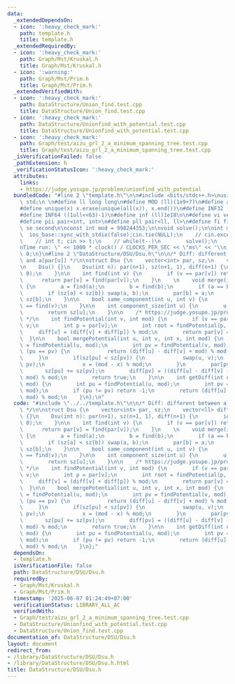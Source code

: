 ```yaml
---
data:
  _extendedDependsOn:
  - icon: ':heavy_check_mark:'
    path: template.h
    title: template.h
  _extendedRequiredBy:
  - icon: ':heavy_check_mark:'
    path: Graph/Mst/Kruskal.h
    title: Graph/Mst/Kruskal.h
  - icon: ':warning:'
    path: Graph/Mst/Prim.h
    title: Graph/Mst/Prim.h
  _extendedVerifiedWith:
  - icon: ':heavy_check_mark:'
    path: DataStructure/Union_find.test.cpp
    title: DataStructure/Union_find.test.cpp
  - icon: ':heavy_check_mark:'
    path: DataStructure/Unionfind_with_potential.test.cpp
    title: DataStructure/Unionfind_with_potential.test.cpp
  - icon: ':heavy_check_mark:'
    path: Graph/test/aizu_grl_2_a_minimum_spanning_tree.test.cpp
    title: Graph/test/aizu_grl_2_a_minimum_spanning_tree.test.cpp
  _isVerificationFailed: false
  _pathExtension: h
  _verificationStatusIcon: ':heavy_check_mark:'
  attributes:
    links:
    - https://judge.yosupo.jp/problem/unionfind_with_potential
  bundledCode: "#line 2 \"template.h\"\n\n#include <bits/stdc++.h>\nusing namespace\
    \ std;\n \n#define ll long long\n#define MOD (ll)(1e9+7)\n#define all(x) (x).begin(),(x).end()\n\
    #define unique(x) x.erase(unique(all(x)), x.end())\n#define INF32 ((1ull<<31)-1)\n\
    #define INF64 ((1ull<<63)-1)\n#define inf (ll)1e18\n\n#define vi vector<int>\n\
    #define pii pair<int, int>\n#define pll pair<ll, ll>\n#define fi first\n#define\
    \ se second\n\nconst int mod = 998244353;\n\nvoid solve();\n\nint main(){\n  \
    \  ios_base::sync_with_stdio(false);cin.tie(NULL);\n    // cin.exceptions(cin.failbit);\n\
    \    // int t; cin >> t;\n    // while(t--)\n        solve();\n    cerr << \"\\\
    nTime run: \" << 1000 * clock() / CLOCKS_PER_SEC << \"ms\" << '\\n';\n    return\
    \ 0;\n}\n#line 2 \"DataStructure/DSU/Dsu.h\"\n\n/* Diff: different between a[u]\
    \ and a[par[u]] */\n\nstruct Dsu {\n    vector<int> par, sz;\n    vector<ll> diff;\n\
    \n    Dsu() {}\n    Dsu(int n): par(n+1), sz(n+1, 1), diff(n+1) {\n        iota(all(par),\
    \ 0);\n    }\n\n    int find(int v) {\n        if (v == par[v]) return v;\n  \
    \      return par[v] = find(par[v]);\n    }\n    \n    void merge(int a, int b)\
    \ {\n        a = find(a);\n        b = find(b);\n        if (a == b) return;\n\
    \        if (sz[a] < sz[b]) swap(a, b);\n        par[b] = a;\n        sz[a] +=\
    \ sz[b];\n    }\n\n    bool same_component(int u, int v) {\n        return find(u)\
    \ == find(v);\n    }\n\n    int component_size(int u) {\n        u = find(u);\n\
    \        return sz[u];\n    }\n\n    /* https://judge.yosupo.jp/problem/unionfind_with_potential\
    \ */\n    int findPotential(int v, int mod) {\n        if (v == par[v]) return\
    \ v;\n        int p = par[v];\n        int root = findPotential(p, mod);\n   \
    \     diff[v] = (diff[v] + diff[p]) % mod;\n        return par[v] = root;\n  \
    \  }\n\n    bool mergePotential(int u, int v, int x, int mod) {\n        int pu\
    \ = findPotential(u, mod);\n        int pv = findPotential(v, mod);\n        if\
    \ (pu == pv) {\n            return (diff[u] - diff[v] + mod) % mod == x;\n   \
    \     }\n        if(sz[pu] < sz[pv]) {\n            swap(u, v);\n            swap(pu,\
    \ pv);\n            x = (mod - x) % mod;\n        }\n        par[pv] = pu;\n \
    \       sz[pu] += sz[pv];\n        diff[pv] = ((diff[u] - diff[v] - x) % mod +\
    \ mod) % mod;\n        return true;\n    }\n\n    int getDiff(int u, int v, int\
    \ mod) {\n        int pu = findPotential(u, mod);\n        int pv = findPotential(v,\
    \ mod);\n        if (pu != pv) return -1;\n        return (diff[u] - diff[v] +\
    \ mod) % mod;\n    }\n};\n"
  code: "#include \"../../template.h\"\n\n/* Diff: different between a[u] and a[par[u]]\
    \ */\n\nstruct Dsu {\n    vector<int> par, sz;\n    vector<ll> diff;\n\n    Dsu()\
    \ {}\n    Dsu(int n): par(n+1), sz(n+1, 1), diff(n+1) {\n        iota(all(par),\
    \ 0);\n    }\n\n    int find(int v) {\n        if (v == par[v]) return v;\n  \
    \      return par[v] = find(par[v]);\n    }\n    \n    void merge(int a, int b)\
    \ {\n        a = find(a);\n        b = find(b);\n        if (a == b) return;\n\
    \        if (sz[a] < sz[b]) swap(a, b);\n        par[b] = a;\n        sz[a] +=\
    \ sz[b];\n    }\n\n    bool same_component(int u, int v) {\n        return find(u)\
    \ == find(v);\n    }\n\n    int component_size(int u) {\n        u = find(u);\n\
    \        return sz[u];\n    }\n\n    /* https://judge.yosupo.jp/problem/unionfind_with_potential\
    \ */\n    int findPotential(int v, int mod) {\n        if (v == par[v]) return\
    \ v;\n        int p = par[v];\n        int root = findPotential(p, mod);\n   \
    \     diff[v] = (diff[v] + diff[p]) % mod;\n        return par[v] = root;\n  \
    \  }\n\n    bool mergePotential(int u, int v, int x, int mod) {\n        int pu\
    \ = findPotential(u, mod);\n        int pv = findPotential(v, mod);\n        if\
    \ (pu == pv) {\n            return (diff[u] - diff[v] + mod) % mod == x;\n   \
    \     }\n        if(sz[pu] < sz[pv]) {\n            swap(u, v);\n            swap(pu,\
    \ pv);\n            x = (mod - x) % mod;\n        }\n        par[pv] = pu;\n \
    \       sz[pu] += sz[pv];\n        diff[pv] = ((diff[u] - diff[v] - x) % mod +\
    \ mod) % mod;\n        return true;\n    }\n\n    int getDiff(int u, int v, int\
    \ mod) {\n        int pu = findPotential(u, mod);\n        int pv = findPotential(v,\
    \ mod);\n        if (pu != pv) return -1;\n        return (diff[u] - diff[v] +\
    \ mod) % mod;\n    }\n};"
  dependsOn:
  - template.h
  isVerificationFile: false
  path: DataStructure/DSU/Dsu.h
  requiredBy:
  - Graph/Mst/Kruskal.h
  - Graph/Mst/Prim.h
  timestamp: '2025-06-07 01:24:49+07:00'
  verificationStatus: LIBRARY_ALL_AC
  verifiedWith:
  - Graph/test/aizu_grl_2_a_minimum_spanning_tree.test.cpp
  - DataStructure/Unionfind_with_potential.test.cpp
  - DataStructure/Union_find.test.cpp
documentation_of: DataStructure/DSU/Dsu.h
layout: document
redirect_from:
- /library/DataStructure/DSU/Dsu.h
- /library/DataStructure/DSU/Dsu.h.html
title: DataStructure/DSU/Dsu.h
---
```

